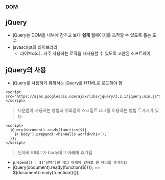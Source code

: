### DOM
## jQuery
- jQuery는 DOM을 내부에 감추고 보다 __쉽게__ 웹페이지를 조작할 수 있도록 돕는 도구
- javascript의 라이브러리
  - 라이브러리 : 자주 사용하는 로직을 재사용할 수 있도록 고안된 소프트웨어


## jQuery의 사용
- jQuery를 사용하기 위해서는 jQuery를 HTML로 로드해야 함
```
<script src="https://ajax.googleapis.com/ajax/libs/jquery/3.2.1/jquery.min.js"></script>
```
> 다운받아 사용하는 방법과 위와같이 스크립트 태그를 이용하는 방법 두가지가 있다.
```
<script>
  jQuery(document).ready(function($){
    $('body').prepend('<h1>Hello world</h1>');
  });
</script>
```
> 인자의 h1태그가 body태그 아래에 추가됨
- `prepend() : $('선택')한 태그 아래에 인자로 온 태그를 추가시킴`
- jQuery(document).ready(function($){}); == $(document).ready(function(){});
